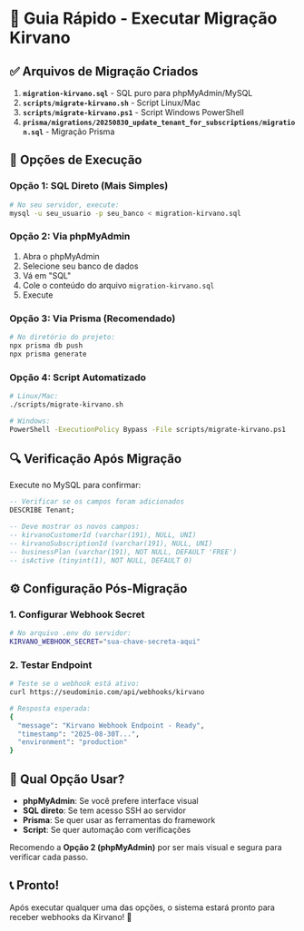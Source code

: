# 🚀 Guia Rápido - Executar Migração Kirvano

## ✅ Arquivos de Migração Criados

1. **`migration-kirvano.sql`** - SQL puro para phpMyAdmin/MySQL
2. **`scripts/migrate-kirvano.sh`** - Script Linux/Mac
3. **`scripts/migrate-kirvano.ps1`** - Script Windows PowerShell
4. **`prisma/migrations/20250830_update_tenant_for_subscriptions/migration.sql`** - Migração Prisma

## 🎯 Opções de Execução

### **Opção 1: SQL Direto (Mais Simples)**
```bash
# No seu servidor, execute:
mysql -u seu_usuario -p seu_banco < migration-kirvano.sql
```

### **Opção 2: Via phpMyAdmin**
1. Abra o phpMyAdmin
2. Selecione seu banco de dados
3. Vá em "SQL"
4. Cole o conteúdo do arquivo `migration-kirvano.sql`
5. Execute

### **Opção 3: Via Prisma (Recomendado)**
```bash
# No diretório do projeto:
npx prisma db push
npx prisma generate
```

### **Opção 4: Script Automatizado**
```bash
# Linux/Mac:
./scripts/migrate-kirvano.sh

# Windows:
PowerShell -ExecutionPolicy Bypass -File scripts/migrate-kirvano.ps1
```

## 🔍 Verificação Após Migração

Execute no MySQL para confirmar:
```sql
-- Verificar se os campos foram adicionados
DESCRIBE Tenant;

-- Deve mostrar os novos campos:
-- kirvanoCustomerId (varchar(191), NULL, UNI)
-- kirvanoSubscriptionId (varchar(191), NULL, UNI)
-- businessPlan (varchar(191), NOT NULL, DEFAULT 'FREE')  
-- isActive (tinyint(1), NOT NULL, DEFAULT 0)
```

## ⚙️ Configuração Pós-Migração

### 1. Configurar Webhook Secret
```bash
# No arquivo .env do servidor:
KIRVANO_WEBHOOK_SECRET="sua-chave-secreta-aqui"
```

### 2. Testar Endpoint
```bash
# Teste se o webhook está ativo:
curl https://seudominio.com/api/webhooks/kirvano

# Resposta esperada:
{
  "message": "Kirvano Webhook Endpoint - Ready",
  "timestamp": "2025-08-30T...",
  "environment": "production"
}
```

## 🎯 Qual Opção Usar?

- **phpMyAdmin**: Se você prefere interface visual
- **SQL direto**: Se tem acesso SSH ao servidor
- **Prisma**: Se quer usar as ferramentas do framework
- **Script**: Se quer automação com verificações

Recomendo a **Opção 2 (phpMyAdmin)** por ser mais visual e segura para verificar cada passo.

## 📞 Pronto!

Após executar qualquer uma das opções, o sistema estará pronto para receber webhooks da Kirvano! 🎉
